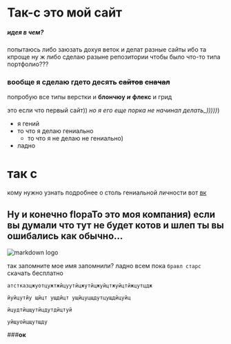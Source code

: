 # Так-с это мой сайт 
##### идея в чем?

попытаюсь либо заюзать дохуя веток и делат разные сайты ибо та кпроще ну ж либо сделаю разыне репозитории чтобы было что-то типа портфолио???


### вообще я сделаю гдето десять ~~сайтов~~ ~~сначал~~ <br/>
попробую все типы верстки и __блончюу__ ***и*** __флекс__ и грид

это если что первый сайт)) *но я его еще порка не начинал делать_)))))*)	
- я гений
- то что я делаю гениально
   - то что я не делаю не гениально)
- ладно

# так с



 кому нужно узнать подробнее о столь гениальной личности вот [вк](https://vk.com/typahacker) 


 ## Ну и конечно flopaTo это моя компания) если вы думали что тут не будет котов и шлеп ты вы ошибались как обычно...

 ![markdown logo](https://pbs.twimg.com/media/EknEsgtXIAIgu7_.jpg)

 так запомните мое имя запомнили? ладно всем пока `бравл старс` скачать бесплатно
 ```
 атстказцжуотцужтжйцуутйцжутйцжуйцтжуйцтйжцутцдж 

 йуйцутйу щйцт ущдйцт ущйцуцщдутцущдйцуйц

 йцудтйцщутйцдутдйцтуй

 уйщуойцщутщду
 ```

 ###__ок__